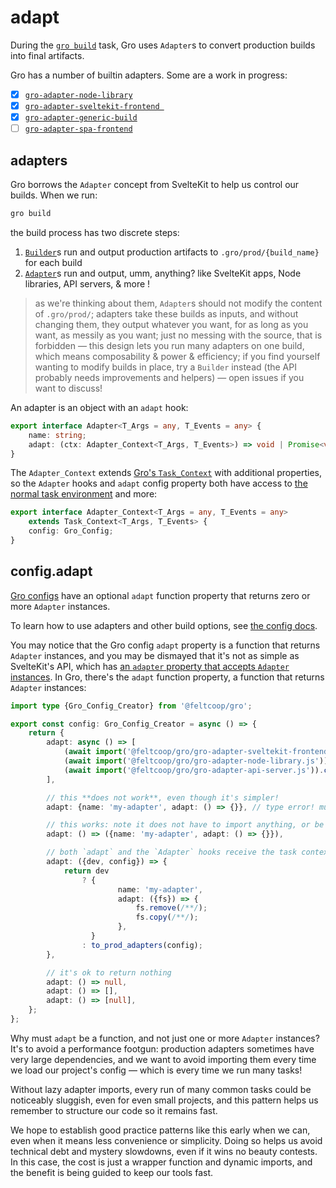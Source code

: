 # adapt

During the [`gro build`](build.md) task,
Gro uses `Adapter`s to convert production builds into final artifacts.

Gro has a number of builtin adapters. Some are a work in progress:

- [x] [`gro-adapter-node-library`](../adapt/gro-adapter-node-library.ts)
- [x] [`gro-adapter-sveltekit-frontend `](../adapt/gro-adapter-sveltekit-frontend.ts)
- [x] [`gro-adapter-generic-build`](../adapt/gro-adapter-generic-build.ts)
- [ ] [`gro-adapter-spa-frontend`](../adapt/gro-adapter-spa-frontend.ts)

## adapters

Gro borrows the `Adapter` concept from SvelteKit to help us control our builds.
When we run:

```bash
gro build
```

the build process has two discrete steps:

1. [`Builder`](../build/builder.ts)s run and output production artifacts to `.gro/prod/{build_name}` for each build
2. [`Adapter`](../adapt/adapter.ts)s run and output, umm, anything?
   like SvelteKit apps, Node libraries, API servers, & more !

> as we're thinking about them, `Adapter`s should not modify the content of `.gro/prod/`;
> adapters take these builds as inputs, and without changing them,
> they output whatever you want, for as long as you want, as messily as you want;
> just no messing with the source, that is forbidden —
> this design lets you run many adapters on one build,
> which means composability & power & efficiency;
> if you find yourself wanting to modify builds in place, try a `Builder` instead
> (the API probably needs improvements and helpers) — open issues if you want to discuss!

An adapter is an object with an `adapt` hook:

```ts
export interface Adapter<T_Args = any, T_Events = any> {
	name: string;
	adapt: (ctx: Adapter_Context<T_Args, T_Events>) => void | Promise<void>;
}
```

The `Adapter_Context` extends
[Gro's `Task_Context`](../task/README.md#user-content-types-task-and-taskcontext)
with additional properties,
so the `Adapter` hooks and `adapt` config property both have access to
[the normal task environment](../task/README.md) and more:

```ts
export interface Adapter_Context<T_Args = any, T_Events = any>
	extends Task_Context<T_Args, T_Events> {
	config: Gro_Config;
}
```

## config.adapt

[Gro configs](config.md) have an optional `adapt` function property
that returns zero or more `Adapter` instances.

To learn how to use adapters and other build options, see [the config docs](config.md).

You may notice that the Gro config `adapt` property is a function that returns `Adapter` instances,
and you may be dismayed that it's not as simple as SvelteKit's API, which has
[an `adapter` property that accepts `Adapter` instances](https://kit.svelte.dev/docs#adapters).
In Gro, there's the `adapt` function property,
a function that returns `Adapter` instances:

```ts
import type {Gro_Config_Creator} from '@feltcoop/gro';

export const config: Gro_Config_Creator = async () => {
	return {
		adapt: async () => [
			(await import('@feltcoop/gro/gro-adapter-sveltekit-frontend.js')).create_adapter(),
			(await import('@feltcoop/gro/gro-adapter-node-library.js')).create_adapter(),
			(await import('@feltcoop/gro/gro-adapter-api-server.js')).create_adapter(),
		],

		// this **does not work**, even though it's simpler!
		adapt: {name: 'my-adapter', adapt: () => {}}, // type error! must be a function or undefined

		// this works: note it does not have to import anything, or be async:
		adapt: () => ({name: 'my-adapter', adapt: () => {}}),

		// both `adapt` and the `Adapter` hooks receive the task context extended with the config:
		adapt: ({dev, config}) => {
			return dev
				? {
						name: 'my-adapter',
						adapt: ({fs}) => {
							fs.remove(/**/);
							fs.copy(/**/);
						},
				  }
				: to_prod_adapters(config);
		},

		// it's ok to return nothing
		adapt: () => null,
		adapt: () => [],
		adapt: () => [null],
	};
};
```

Why must `adapt` be a function, and not just one or more `Adapter` instances?
It's to avoid a performance footgun:
production adapters sometimes have very large dependencies,
and we want to avoid importing them every time we load our project's config —
which is every time we run many tasks!

Without lazy adapter imports, every run of many common tasks could be noticeably sluggish,
even for even small projects,
and this pattern helps us remember to structure our code so it remains fast.

We hope to establish good practice patterns like this early when we can,
even when it means less convenience or simplicity.
Doing so helps us avoid technical debt and mystery slowdowns, even if it wins no beauty contests.
In this case, the cost is just a wrapper function and dynamic imports,
and the benefit is being guided to keep our tools fast.

